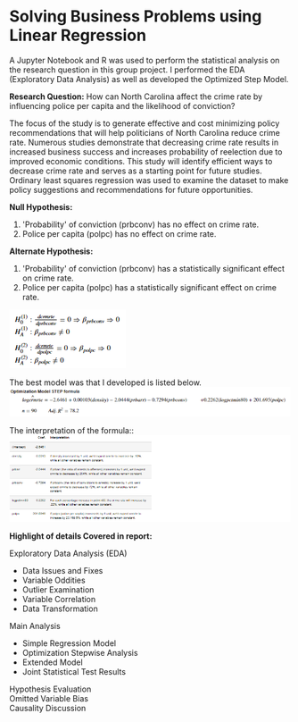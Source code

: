 # Solving Business Problems using Linear Regression

A Jupyter Notebook and R was used to perform the statistical analysis on the research question in this group project. I performed the EDA (Exploratory Data Analysis) as well as developed the Optimized Step Model.  
    
**Research Question:** How can North Carolina affect the crime rate by influencing police per capita and the likelihood of
conviction?  
  
The focus of the study is to generate effective and cost minimizing policy recommendations that will help politicians of North
Carolina reduce crime rate. Numerous studies demonstrate that decreasing crime rate results in increased business success
and increases probability of reelection due to improved economic conditions. This study will identify efficient ways to decrease
crime rate and serves as a starting point for future studies. Ordinary least squares regression was used to examine the
dataset to make policy suggestions and recommendations for future opportunities.  
  
**Null Hypothesis:**  
1) 'Probability' of conviction (prbconv) has no effect on crime rate.  
2) Police per capita (polpc) has no effect on crime rate.  
  
**Alternate Hypothesis:**  
1) 'Probability' of conviction (prbconv) has a statistically significant effect on crime rate.  
2) Police per capita (polpc) has a statistically significant effect on crime rate.  
  
<img src="https://github.com/CraigGo/Portfolio/blob/master/Linear%20Regression/Hypothesis.PNG">
  
The best model was that I developed is listed below.
<img src="https://github.com/CraigGo/Portfolio/blob/master/Linear%20Regression/Optimized_Model.PNG">

The interpretation of the formula::
<img src="https://github.com/CraigGo/Portfolio/blob/master/Linear%20Regression/Step_model_Coef.png">


**Highlight of details Covered in report:**  
  
Exploratory Data Analysis (EDA)  
- Data Issues and Fixes  
- Variable Oddities  
- Outlier Examination  
- Variable Correlation  
- Data Transformation  

Main Analysis  
- Simple Regression Model  
- Optimization Stepwise Analysis  
- Extended Model  
- Joint Statistical Test Results  

Hypothesis Evaluation  
Omitted Variable Bias  
Causality Discussion  
